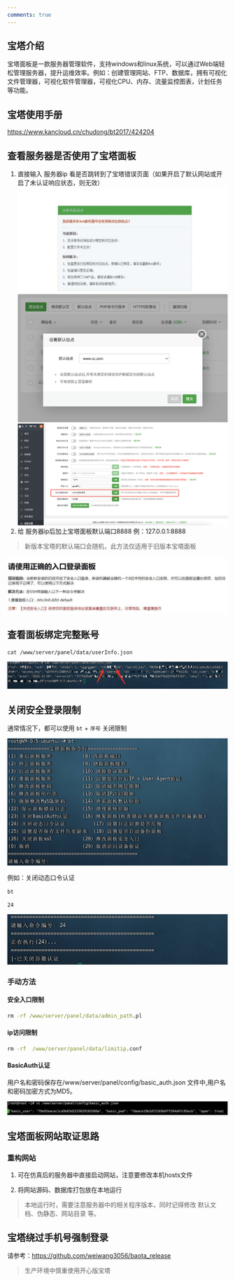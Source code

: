 ```yaml
---
comments: true
---
```


## 宝塔介绍

宝塔面板是一款服务器管理软件，支持windows和linux系统，可以通过Web端轻松管理服务器，提升运维效率。例如：创建管理网站、FTP、数据库，拥有可视化文件管理器，可视化软件管理器，可视化CPU、内存、流量监控图表，计划任务等功能。

## 宝塔使用手册

https://www.kancloud.cn/chudong/bt2017/424204

## 查看服务器是否使用了宝塔面板

1. 直接输入 服务器ip 看是否跳转到了宝塔错误页面（如果开启了默认网站或开启了未认证响应状态，则无效）
    ![QQ20230930-233757@2x.png](images/bt/QQ20230930-233757@2x.png)
    ![开启默认网站](images/bt/QQ20230930-233932@2x.png)
    ![开启未认证响应状态](images/bt/QQ20230930-233311@2x.png)
2. 给 服务器ip后加上宝塔面板默认端口8888 例：127.0.0.1:8888

> 新版本宝塔的默认端口会随机，此方法仅适用于旧版本宝塔面板

![入口](images/bt/rukou.png)

## 查看面板绑定完整账号

```
cat /www/server/panel/data/userInfo.json
```

![](images/bt/zhanghao.png)

## 关闭安全登录限制

通常情况下，都可以使用 `bt` + `序号` 关闭限制  

![](images/bt/QQ20231001-000122@2x.png)

例如：关闭动态口令认证

```
bt
```

```
24
```

![](images/bt/QQ20231001-000343@2x.png)

### 手动方法

#### 安全入口限制

```cmd
rm -rf /www/server/panel/data/admin_path.pl
```

#### ip访问限制

```cmd
rm -rf  /www/server/panel/data/limitip.conf
```

#### BasicAuth认证

用户名和密码保存在/www/server/panel/config/basic_auth.json 文件中,用户名和密码加密方式为MD5。

![](images/bt/QQ20231001-000646@2x.png)

## 宝塔面板网站取证思路

### 重构网站

1. 可在仿真后的服务器中直接启动网站，注意要修改本机hosts文件

2. 将网站源码、数据库打包放在本地运行

> 本地运行时，需要注意服务器中的相关程序版本，同时记得修改 默认文档、伪静态、网站目录 等。

## 宝塔绕过手机号强制登录

请参考：https://github.com/weiwang3056/baota_release

> 生产环境中慎重使用开心版宝塔